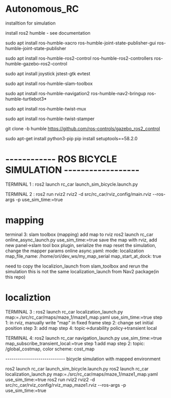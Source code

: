 # Autonomous_RC
installtion for simulation

install ros2 humble - see documentation 

sudo apt install ros-humble-xacro ros-humble-joint-state-publisher-gui ros-humble-joint-state-publisher

sudo apt install ros-humble-ros2-control ros-humble-ros2-controllers ros-humble-gazebo-ros2-control

sudo apt install joystick jstest-gtk evtest 

sudo apt install ros-humble-slam-toolbox

sudo apt install ros-humble-navigation2 ros-humble-nav2-bringup ros-humble-turtlebot3*

sudo apt install ros-humble-twist-mux 

sudo apt install ros-humble-twist-stamper

git clone -b humble https://github.com/ros-controls/gazebo_ros2_control

sudo apt-get install python3-pip
pip install setuptools==58.2.0




# ------------ ROS BICYCLE SIMULATION ------------------

TERMINAL 1 :
ros2 launch rc_car launch_sim_bicycle.launch.py 

TERMINAL 2 :
ros2 run rviz2 rviz2 -d src/rc_car/rviz_config/main.rviz --ros-args -p use_sim_time:=true

# mapping
terminal 3: slam toolbox (mapping)
add map to rviz
ros2 launch rc_car online_async_launch.py use_sim_time:=true
save the map with rviz, add new panel->slam tool box plugin, serialize the map
reset the simulation, 
change the mapper params online async.yaml:
mode: localization
map_file_name: /home/ori/dev_ws/my_map_serial
map_start_at_dock: true

need to copy the localizion_launch from slam_toolbox and rerun the simulation
this is not the same localization_launch from Nav2 package(in this repo)

# localiztion
TERMINAL 3 :
ros2 launch rc_car localization_launch.py map:=./src/rc_car/maps/maze_1/maze1_map.yaml use_sim_time:=true
step 1: in rviz, manually write "map" in fixed frame
step 2: change set initial position
step 3: add map
step 4: topic->durability policy->transient local

TERMINAL 4:
ros2 launch rc_car navigation_launch.py use_sim_time:=true map_subscribe_transient_local:=true
step 1:add map
step 2: topic: /global_costmap, color scheme: cost_map


----------------------------- bicycle simulation with mapped environment

ros2 launch rc_car launch_sim_bicycle.launch.py 
ros2 launch rc_car localization_launch.py map:=./src/rc_car/maps/maze_1/maze1_map.yaml use_sim_time:=true
ros2 run rviz2 rviz2 -d src/rc_car/rviz_config/rviz_map_maze1.rviz --ros-args -p use_sim_time:=true




